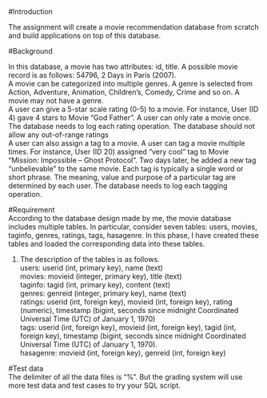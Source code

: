 #Introduction<br />

The assignment will create a movie recommendation database from scratch and build applications on top of this database.<br />

#Background<br />

In this database, a movie has two attributes: id, title. A possible movie record is as follows: 54796, 2 Days in Paris (2007).<br />
A movie can be categorized into multiple genres. A genre is selected from Action, Adventure, Animation, Children’s, Comedy, Crime and so on. A movie may not have a genre.<br />
A user can give a 5-star scale rating (0-5) to a movie. For instance, User (ID 4) gave 4 stars to Movie “God Father”. A user can only rate a movie once. The database needs to log each rating operation. The database should not allow any out-of-range ratings<br />
A user can also assign a tag to a movie. A user can tag a movie multiple times. For instance, User (ID 20) assigned “very cool” tag to Movie “Mission: Impossible – Ghost Protocol”. Two days later, he added a new tag “unbelievable” to the same movie. Each tag is typically a single word or short phrase. The meaning, value and purpose of a particular tag are determined by each user. The database needs to log each tagging operation.<br />

#Requirement<br />
According to the database design made by me, the movie database includes multiple tables. In particular, consider seven tables: users, movies, taginfo, genres, ratings, tags, hasagenre. In this phase, I have created these tables and loaded the corresponding data into these tables.<br />
1. The description of the tables is as follows.<br /> 
  users: userid (int, primary key), name (text)<br />
  movies: movieid (integer, primary key), title (text)<br />
  taginfo: tagid (int, primary key), content (text)<br />
  genres: genreid (integer, primary key), name (text)<br />
  ratings: userid (int, foreign key), movieid (int, foreign key), rating (numeric), timestamp (bigint, seconds since midnight Coordinated Universal Time (UTC) of January 1, 1970)<br />
  tags: userid (int, foreign key), movieid (int, foreign key), tagid (int, foreign key), timestamp (bigint, seconds since midnight Coordinated Universal Time (UTC) of January 1, 1970).<br />
  hasagenre: movieid (int, foreign key), genreid (int, foreign key)<br />
 
#Test data<br />
The delimiter of all the data files is “%”. But the grading system will use more test data and test cases to try your SQL script.

